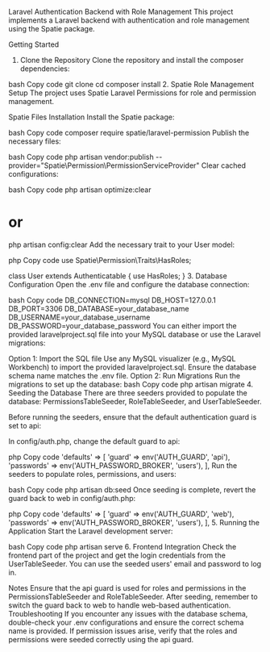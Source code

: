 Laravel Authentication Backend with Role Management
This project implements a Laravel backend with authentication and role management using the Spatie package.

Getting Started
1. Clone the Repository
Clone the repository and install the composer dependencies:

bash
Copy code
git clone <repository-url>
cd <project-directory>
composer install
2. Spatie Role Management Setup
The project uses Spatie Laravel Permissions for role and permission management.

Spatie Files Installation
Install the Spatie package:

bash
Copy code
composer require spatie/laravel-permission
Publish the necessary files:

bash
Copy code
php artisan vendor:publish --provider="Spatie\Permission\PermissionServiceProvider"
Clear cached configurations:

bash
Copy code
php artisan optimize:clear
# or
php artisan config:clear
Add the necessary trait to your User model:

php
Copy code
use Spatie\Permission\Traits\HasRoles;

class User extends Authenticatable {
    use HasRoles;
}
3. Database Configuration
Open the .env file and configure the database connection:

bash
Copy code
DB_CONNECTION=mysql
DB_HOST=127.0.0.1
DB_PORT=3306
DB_DATABASE=your_database_name
DB_USERNAME=your_database_username
DB_PASSWORD=your_database_password
You can either import the provided laravelproject.sql file into your MySQL database or use the Laravel migrations:

Option 1: Import the SQL file
Use any MySQL visualizer (e.g., MySQL Workbench) to import the provided laravelproject.sql.
Ensure the database schema name matches the .env file.
Option 2: Run Migrations
Run the migrations to set up the database:
bash
Copy code
php artisan migrate
4. Seeding the Database
There are three seeders provided to populate the database: PermissionsTableSeeder, RoleTableSeeder, and UserTableSeeder.

Before running the seeders, ensure that the default authentication guard is set to api:

In config/auth.php, change the default guard to api:

php
Copy code
'defaults' => [
    'guard' => env('AUTH_GUARD', 'api'),
    'passwords' => env('AUTH_PASSWORD_BROKER', 'users'),
],
Run the seeders to populate roles, permissions, and users:

bash
Copy code
php artisan db:seed
Once seeding is complete, revert the guard back to web in config/auth.php:

php
Copy code
'defaults' => [
    'guard' => env('AUTH_GUARD', 'web'),
    'passwords' => env('AUTH_PASSWORD_BROKER', 'users'),
],
5. Running the Application
Start the Laravel development server:

bash
Copy code
php artisan serve
6. Frontend Integration
Check the frontend part of the project and get the login credentials from the UserTableSeeder. You can use the seeded users' email and password to log in.

Notes
Ensure that the api guard is used for roles and permissions in the PermissionsTableSeeder and RoleTableSeeder.
After seeding, remember to switch the guard back to web to handle web-based authentication.
Troubleshooting
If you encounter any issues with the database schema, double-check your .env configurations and ensure the correct schema name is provided.
If permission issues arise, verify that the roles and permissions were seeded correctly using the api guard.
